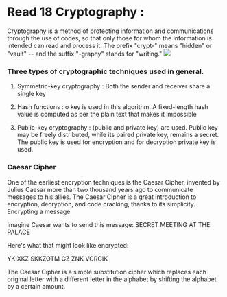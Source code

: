 # Read  18 Cryptography :

Cryptography is a method of protecting information and communications through the use of codes, so that only those for whom the information is intended can read and process it. 
The prefix  "crypt-" means "hidden" or "vault" -- and the suffix "-graphy" stands for "writing."
![](https://modex.tech/testmodex/wp-content/uploads/2020/06/cryptography-1024x683.png)

### Three types of cryptographic techniques used in general.

1. Symmetric-key cryptography : Both the sender and receiver share a single key

2. Hash functions  : o key is used in this algorithm. A fixed-length hash value is computed as per the plain text that makes it impossible

3. Public-key cryptography : (public and private key) are used. Public key may be freely distributed, while its paired private key, remains a secret.
 The public key is used for encryption and for decryption private key is used.



### Caesar Cipher
One of the earliest encryption techniques is the Caesar Cipher, invented by Julius Caesar more than two thousand years ago to communicate messages to his allies.
The Caesar Cipher is a great introduction to encryption, decryption, and code cracking, thanks to its simplicity.
Encrypting a message

Imagine Caesar wants to send this message:
SECRET MEETING AT THE PALACE

Here's what that might look like encrypted:

YKIXKZ SKKZOTM GZ ZNK VGRGIK

The Caesar Cipher is a simple substitution cipher which replaces each original letter with a different letter in the alphabet by shifting the alphabet by a certain amount. 
